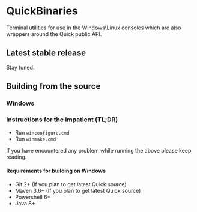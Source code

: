 # QuickBinaries
Terminal utilities for use in the Windows\Linux consoles which are also wrappers around the Quick public API.

## Latest stable release
Stay tuned.

## Building from the source
### Windows

### Instructions for the Impatient (TL;DR)
* Run `winconfigure.cmd`
* Run `winmake.cmd`

If you have encountered any problem while running the above please keep reading.

#### Requirements for building on Windows
* Git 2+ (If you plan to get latest Quick source)
* Maven 3.6+ (If you plan to get latest Quick source)
* Powershell 6+
* Java 8+

